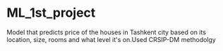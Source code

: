 # ML_1st_project
Model that predicts price of the houses in Tashkent city based on its location, size, rooms and what level it's on.Used CRSIP-DM methodolgy
